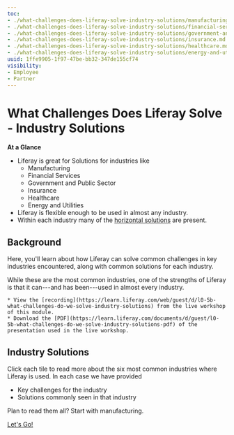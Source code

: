 ```yaml
---
toc:
- ./what-challenges-does-liferay-solve-industry-solutions/manufacturing.md
- ./what-challenges-does-liferay-solve-industry-solutions/financial-services.md
- ./what-challenges-does-liferay-solve-industry-solutions/government-and-public-sector.md
- ./what-challenges-does-liferay-solve-industry-solutions/insurance.md
- ./what-challenges-does-liferay-solve-industry-solutions/healthcare.md
- ./what-challenges-does-liferay-solve-industry-solutions/energy-and-utilities.md
uuid: 1ffe9905-1f97-47be-bb32-347de155cf74
visibility: 
- Employee
- Partner
---
```


# What Challenges Does Liferay Solve - Industry Solutions

**At a Glance**

* Liferay is great for Solutions for industries like
  * Manufacturing
  * Financial Services
  * Government and Public Sector
  * Insurance
  * Healthcare
  * Energy and Utilities
* Liferay is flexible enough to be used in almost any industry.
* Within each industry many of the [horizontal solutions](./what-challenges-does-liferay-solve-horizontal-solutions) are present.

## Background

Here, you'll learn about how Liferay can solve common challenges in key industries encountered, along with common solutions for each industry. 

While these are the most common industries, one of the strengths of Liferay is that it can---and has been---used in almost every industry.

```{note}
* View the [recording](https://learn.liferay.com/web/guest/d/l0-5b-what-challenges-do-we-solve-industry-solutions) from the live workshop of this module.
* Download the [PDF](https://learn.liferay.com/documents/d/guest/l0-5b-what-challenges-do-we-solve-industry-solutions-pdf) of the presentation used in the live workshop.
```

## Industry Solutions

Click each tile to read more about the six most common industries where Liferay is used. In each case we have provided

* Key challenges for the industry
* Solutions commonly seen in that industry

Plan to read them all? Start with manufacturing. 

[Let's Go!](./what-challenges-does-liferay-solve-industry-solutions/manufacturing.md)



